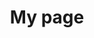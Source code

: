 ---
title: My page
type: landing

sections:
  - block: markdown
    content:
      title: '**Large-scale Traffic<br>Handling Live Streaming<br>Infrastructure Development**'
      subtitle: AWS 
      text: |
        # OliveYoung Live Commerce 
        <div style="text-align: center; margin: 20px 0;">
          <img src="Project-Logo.png" alt="Project Logo" style="width: 100%; max-width: 1000px; height: auto;">
        </div>
        - Access URL: https://www.olcl.shop <br>
        - Test ID: user1 / CloudWave!

        
        <br><br><br>
         
        ## Project Introduction
        - **Multi-channel** live service providing 3 or more live channels
        - **Stable** live service through cloud-based traffic handling
        - Personalized service utilizing **AWS SaaS** based ML services

        <br><br>

        ## 1. Technology Stack
        1. **Infrastructure**
           - Nginx
           - Kubernetes
           - EC2

           <br>

        2. **Development**
           - Streamlit
           - SpringBoot
           - Lambda

           <br>

        3. **Database**
           - RDS
           - DynamoDB
           - S3

           <br>

        4. **CI/CD**
           - GitLab
           - Jenkins
           - ArgoCD

           <br>

        5. **Monitoring**
           - Loki
           - Prometheus
           - Grafana
           - CloudWatch

           <br>

        6. **Collaboration**
           - Notion
           - Slack

           <br><br><br>

        ## 2. Project Duration and Schedule Management
        Project Duration
           - August 12, 2024 ~ August 31, 2024

           <br>

        Schedule Management
           - Sharing progress through Notion and Slack
           - Daily morning meetings and Agile task distribution

           <br><br><br>

        ## 3. Project Differentiators
        - Central management environment for separation and isolation of development and operational environments
        - Warm Standby DR (RTO: 5min / RPO: 15min)
        - No Public Bastion → Using EC2 Instance Connect Endpoint
        - Closed CI/CD implementation
        - Shared resources between environments
        - Cost reduction to 1/25 level using thumbnails for Rekognize

        <br><br><br>

        ## 4. Overall Architecture
        <div style="text-align: center; margin: 20px 0;">
          <img src="main-archi.png" alt="Main Architecture" style="width: 100%; max-width: 1000px; height: auto;">
        </div>

        <br><br><br>

        ## 5. IVS - Service Flow
        <div style="text-align: center; margin: 20px 0;">
          <img src="IVS-service.png" alt="IVS Service Flow" style="width: 100%; max-width: 1000px; height: auto;">
        </div>

        <br><br><br>

        ## 6. Rekognition + Personalize - Service Flow
        <div style="text-align: center; margin: 20px 0;">
          <img src="Rekognition+Personalize.png" alt="Rekognition and Personalize Service Flow" style="width: 100%; max-width: 1000px; height: auto;">
        </div>

        <br><br><br>

        ## 7. Monitoring
        <div style="text-align: center; margin: 20px 0;">
          <img src="Grafana.png" alt="Grafana Dashboard" style="width: 100%; max-width: 1000px; height: auto;">
        </div>
        - Prometheus + Loki & CloudWatch

        <br><br><br>

        ## 8. Alarm
        <div style="text-align: center; margin: 20px 0;">
          <img src="Alarm.png" alt="Alarm System" style="width: 100%; max-width: 1000px; height: auto;">
        </div>

        <br><br><br>

        ## 9-1. CI/CD Pipeline
        <div style="text-align: center; margin: 20px 0;">
          <img src="CICD.png" alt="CI/CD Pipeline" style="width: 100%; max-width: 1000px; height: auto;">
        </div>

        <br><br><br>

        ## 9-2. Lambda Pipeline
        <div style="text-align: center; margin: 20px 0;">
          <img src="Lambda-pipeline.png" alt="Lambda Pipeline" style="width: 100%; max-width: 1000px; height: auto;">
        </div>

        <br><br><br>

        ## 10. Load Test
        <div style="text-align: center; margin: 20px 0;">
          <img src="LoadTest.png" alt="Load Test Results" style="width: 100%; max-width: 1000px; height: auto;">
        </div>
        - 100,000 requests/s Test using ApacheBench & JMeter

        <br><br><br>

        ## 11. Improvement Goals
        1. Monitoring Optimization
              - Transition from single Prometheus-based centralized monitoring → Metric management using Thanos (OSS)

              <br>

        2. Performance Enhancement through Cache Usage
              - RDS - Elastic Cache connection → Improving database access performance

              <br>

        3. Advanced Log Analysis
              - Using ELK stack (Elasticsearch - Logstash - Kibana) → Strengthening problem response capabilities 
---